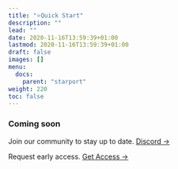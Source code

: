 ```yaml
---
title: "⭐Quick Start"
description: ""
lead: ""
date: 2020-11-16T13:59:39+01:00
lastmod: 2020-11-16T13:59:39+01:00
draft: false
images: []
menu:
  docs:
    parent: "starport"
weight: 220
toc: false
---
```


### Coming soon

Join our community to stay up to date. [Discord →](https://discord.gg/UgwAsJf6C5)

Request early access. [Get Access →](https://omq1ez0wxhd.typeform.com/to/IXfcN3Xf)
